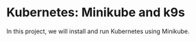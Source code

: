 # Kubernetes: Minikube and k9s
In this project, we will install and run Kubernetes using Minikube. 
